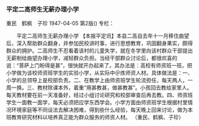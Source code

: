 ### 平定二高师生无薪办理小学
重民　鹤枫　子珍
1947-04-05
第2版()
专栏：

　　平定二高师生无薪办理小学
    【本报平定讯】本县二高自去年十一月移住曲望后，深入帮助群众翻身，并参加民校讲时事，进行思想教育，巩固翻身果实，颇得群众的拥护。二高师生不忍看着该村的儿童失学，就在冬学里向该村群众干部提出无薪制给曲望办理小学，减轻群众负担。当经干部群众讨论后，都很欢喜的说：“菩萨上门盼得是甚”，很快就开办起来了。其办法是：高校有师资班一班，把小学做为该校师资班学生的实验小学，从实际中＠炼师资人材。具体做法是：一、小学的总领导上是校部负责。二、在教学上由师资班学生轮流担任，每天两人，一周一换。三、教材除课本外，着重“用甚教甚，做甚教甚”。小孩回去教给家里人。每天教材要在前一天准备好，经过小组讨论研究和校部审查后再去教。四、师资班学生一面教一面学，每天必须把应学东西学会。小学方面由师资班学生根据村里情况环境家庭等不同设法去解决困难，得到些什么经验，每天晚上回来讨论，做为本班教育研究材料以培养真正能为群众服务的师资人材。
      （重民、鹤枫、子珍）
